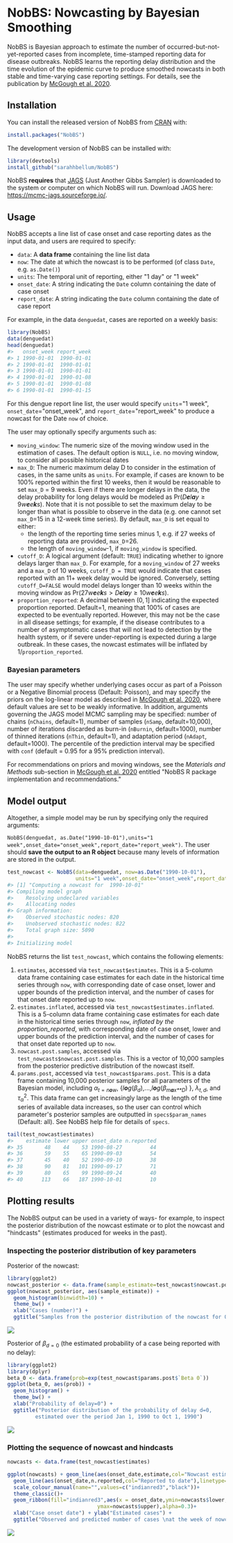 
<!-- README.md is generated from README.Rmd. Please edit that file -->
NobBS: Nowcasting by Bayesian Smoothing
=======================================

<!-- badges: start -->
<!-- badges: end -->
NobBS is Bayesian approach to estimate the number of occurred-but-not-yet-reported cases from incomplete, time-stamped reporting data for disease outbreaks. NobBS learns the reporting delay distribution and the time evolution of the epidemic curve to produce smoothed nowcasts in both stable and time-varying case reporting settings. For details, see the publication by [McGough et al. 2020](https://journals.plos.org/ploscompbiol/article?id=10.1371/journal.pcbi.1007735).

Installation
------------

You can install the released version of NobBS from [CRAN](https://CRAN.R-project.org) with:

``` r
install.packages("NobBS")
```

The development version of NobBS can be installed with:

``` r
library(devtools) 
install_github("sarahhbellum/NobBS") 
```

NobBS **requires** that [JAGS](https://mcmc-jags.sourceforge.io/) (Just Another Gibbs Sampler) is downloaded to the system or computer on which NobBS will run. Download JAGS here: <https://mcmc-jags.sourceforge.io/>.

Usage
-----

NobBS accepts a line list of case onset and case reporting dates as the input data, and users are required to specify:

-   `data`: A **data frame** containing the line list data
-   `now`: The date at which the nowcast is to be performed (of class `Date`, e.g. `as.Date()`)
-   `units`: The temporal unit of reporting, either "1 day" or "1 week"
-   `onset_date`: A string indicating the `Date` column containing the date of case onset
-   `report_date`: A string indicating the `Date` column containing the date of case report

For example, in the data `denguedat`, cases are reported on a weekly basis:

``` r
library(NobBS)
data(denguedat)
head(denguedat)
#>   onset_week report_week
#> 1 1990-01-01  1990-01-01
#> 2 1990-01-01  1990-01-01
#> 3 1990-01-01  1990-01-01
#> 4 1990-01-01  1990-01-08
#> 5 1990-01-01  1990-01-08
#> 6 1990-01-01  1990-01-15
```

For this dengue report line list, the user would specify `units`="1 week", `onset_date`="onset\_week", and `report_date`="report\_week" to produce a nowcast for the Date `now` of choice.

The user may optionally specify arguments such as:

-   `moving_window`: The numeric size of the moving window used in the estimation of cases. The default option is `NULL`, i.e. no moving window, to consider all possible historical dates
-   `max_D`: The numeric maximum delay D to consider in the estimation of cases, in the same units as `units`. For example, if cases are known to be 100% reported within the first 10 weeks, then it would be reasonable to set `max_D` = 9 weeks. Even if there are longer delays in the data, the delay probability for long delays would be modeled as Pr(*D**e**l**a**y* ≥ 9*w**e**e**k**s*). Note that it is not possible to set the maximum delay to be longer than what is possible to observe in the data (e.g. one cannot set `max_D`=15 in a 12-week time series). By default, `max_D` is set equal to either:
    -   the length of the reporting time series minus 1, e.g. if 27 weeks of reporting data are provided, `max_D`=26.
    -   the length of `moving_window`-1, if `moving_window` is specified.
-   `cutoff_D`: A logical argument (default: `TRUE`) indicating whether to ignore delays larger than `max_D`. For example, for a `moving_window` of 27 weeks and a `max_D` of 10 weeks, `cutoff_D = TRUE` would indicate that cases reported with an 11+ week delay would be ignored. Conversely, setting `cutoff_D=FALSE` would model delays longer than 10 weeks within the moving window as Pr(27*w**e**e**k**s* &gt; *D**e**l**a**y* ≥ 10*w**e**e**k**s*).
-   `proportion_reported`: A decimal between (0, 1\] indicating the expected proportion reported. Default=1, meaning that 100% of cases are expected to be eventually reported. However, this may not be the case in all disease settings; for example, if the disease contributes to a number of asymptomatic cases that will not lead to detection by the health system, or if severe under-reporting is expected during a large outbreak. In these cases, the nowcast estimates will be inflated by 1/`proportion_reported`.

### Bayesian parameters

The user may specify whether underlying cases occur as part of a Poisson or a Negative Binomial process (Default: Poisson), and may specify the priors on the log-linear model as described in [McGough et al. 2020](https://journals.plos.org/ploscompbiol/article?id=10.1371/journal.pcbi.1007735), where default values are set to be weakly informative. In addition, arguments governing the JAGS model MCMC sampling may be specified: number of chains (`nChains`, default=1), number of samples (`nSamp`, default=10,000), number of iterations discarded as burn-in (`nBurnin`, default=1000), number of thinned iterations (`nThin`, default=1), and adaptation period (`nAdapt`, default=1000). The percentile of the prediction interval may be specified with `conf` (default = 0.95 for a 95% prediction interval).

For recommendations on priors and moving windows, see the *Materials and Methods* sub-section in [McGough et al. 2020](https://journals.plos.org/ploscompbiol/article?id=10.1371/journal.pcbi.1007735) entitled "NobBS R package implementation and recommendations."

Model output
------------

Altogether, a simple model may be run by specifying only the required arguments:

`NobBS(denguedat, as.Date("1990-10-01"),units="1 week",onset_date="onset_week",report_date="report_week")`. The user should **save the output to an R object** because many levels of information are stored in the output.

``` r
test_nowcast <- NobBS(data=denguedat, now=as.Date("1990-10-01"),
                      units="1 week",onset_date="onset_week",report_date="report_week")
#> [1] "Computing a nowcast for  1990-10-01"
#> Compiling model graph
#>    Resolving undeclared variables
#>    Allocating nodes
#> Graph information:
#>    Observed stochastic nodes: 820
#>    Unobserved stochastic nodes: 822
#>    Total graph size: 5090
#> 
#> Initializing model
```

NobBS returns the list `test_nowcast`, which contains the following elements:

1.  `estimates`, accessed via `test_nowcast$estimates`. This is a 5-column data frame containing case estimates for each date in the historical time series through `now`, with corresponding date of case onset, lower and upper bounds of the prediction interval, and the number of cases for that onset date reported up to `now`.
2.  `estimates.inflated`, accessed via `test_nowcast$estimates.inflated`. This is a 5-column data frame containing case estimates for each date in the historical time series through `now`, *inflated by the proportion\_reported*, with corresponding date of case onset, lower and upper bounds of the prediction interval, and the number of cases for that onset date reported up to `now`.
3.  `nowcast.post.samples`, accessed via `test_nowcasts$nowcast.post.samples`. This is a vector of 10,000 samples from the posterior predictive distribution of the nowcast itself.
4.  `params.post`, accessed via `test_nowcast$params.post`. This is a data frame containing 10,000 posterior samples for all parameters of the Bayesian model, including *α*<sub>*t* = *n**o**w*</sub>, {*l**o**g*(*β*<sub>*d*</sub>),...,*l**o**g*(*β*<sub>*m**a**x**D*</sub>) }, *λ*<sub>*t*, *d*</sub>, and *τ*<sub>*α*</sub><sup>2</sup>. This data frame can get increasingly large as the length of the time series of available data increases, so the user can control which parameter's posterior samples are outputted in `specs$param_names` (Default: all). See NobBS help file for details of `specs`.

``` r
tail(test_nowcast$estimates)
#>    estimate lower upper onset_date n.reported
#> 35       48    44    53 1990-08-27         44
#> 36       59    55    65 1990-09-03         54
#> 37       45    40    52 1990-09-10         38
#> 38       90    81   101 1990-09-17         71
#> 39       80    65    99 1990-09-24         40
#> 40      113    66   187 1990-10-01         10
```

Plotting results
----------------

The NobBS output can be used in a variety of ways- for example, to inspect the posterior distribution of the nowcast estimate or to plot the nowcast and "hindcasts" (estimates produced for weeks in the past).

### Inspecting the posterior distribution of key parameters

Posterior of the nowcast:

``` r
library(ggplot2)
nowcast_posterior <- data.frame(sample_estimate=test_nowcast$nowcast.post.samps)
ggplot(nowcast_posterior, aes(sample_estimate)) + 
  geom_histogram(binwidth=10) + 
  theme_bw() + 
  xlab("Cases (number)") +
  ggtitle("Samples from the posterior distribution of the nowcast for Oct 1, 1990")
```

![](man/figures/README-unnamed-chunk-4-1.png)

Posterior of *β*<sub>*d* = 0</sub> (the estimated probability of a case being reported with no delay):

``` r
library(ggplot2)
library(dplyr)
beta_0 <- data.frame(prob=exp(test_nowcast$params.post$`Beta 0`))
ggplot(beta_0, aes(prob)) + 
  geom_histogram() + 
  theme_bw() + 
  xlab("Probability of delay=0") +
  ggtitle("Posterior distribution of the probability of delay d=0,
         estimated over the period Jan 1, 1990 to Oct 1, 1990")
```

![](man/figures/README-unnamed-chunk-5-1.png)

### Plotting the sequence of nowcast and hindcasts

``` r
nowcasts <- data.frame(test_nowcast$estimates)

ggplot(nowcasts) + geom_line(aes(onset_date,estimate,col="Nowcast estimate"),linetype="longdash") +
  geom_line(aes(onset_date,n.reported,col="Reported to date"),linetype="solid") +
  scale_colour_manual(name="",values=c("indianred3","black"))+
  theme_classic()+
  geom_ribbon(fill="indianred3",aes(x = onset_date,ymin=nowcasts$lower, 
                             ymax=nowcasts$upper),alpha=0.3)+
  xlab("Case onset date") + ylab("Estimated cases") +
  ggtitle("Observed and predicted number of cases \nat the week of nowcast (Oct 1990) and weeks prior")
```

![](man/figures/README-unnamed-chunk-6-1.png)
